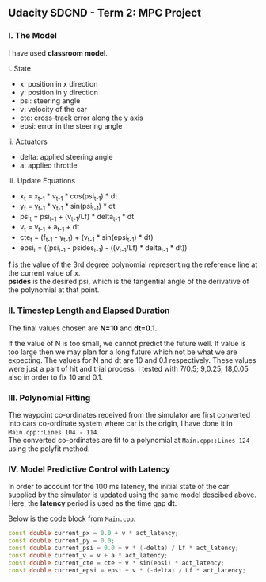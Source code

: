 

## Udacity SDCND - Term 2: MPC Project ##

### I. The Model

I have used **classroom model**.

i. State
 - x: position in x direction
 - y: position in y direction
 - psi: steering angle
 - v: velocity of the car
 - cte: cross-track error along the y axis
 - epsi: error in the steering angle
 
ii. Actuators
 - delta:  applied steering angle
 - a:  applied throttle
 
iii. Update Equations
 - x<sub>t</sub> = x<sub>t-1</sub> \* v<sub>t-1</sub> \* cos(psi<sub>t-1</sub>) \* dt
 -  y<sub>t</sub> = y<sub>t-1</sub> \* v<sub>t-1</sub> \* sin(psi<sub>t-1</sub>) \* dt
 -  psi<sub>t</sub> = psi<sub>t-1</sub> + (v<sub>t-1</sub>/Lf) \* delta<sub>t-1</sub> \* dt
 -  v<sub>t</sub> = v<sub>t-1</sub> + a<sub>t-1</sub> + dt
 -  cte<sub>t</sub> = (f<sub>t-1</sub> - y<sub>t-1</sub>) + (v<sub>t-1</sub> \* sin(epsi<sub>t-1</sub>) \* dt)
 -  epsi<sub>t</sub> = ((psi<sub>t-1</sub> - psides<sub>t-1</sub>) - ((v<sub>t-1</sub>/Lf) \* delta<sub>t-1</sub> \* dt))

**f** is the value of the 3rd degree polynomial representing the reference line at the current value of x.  
**psides** is the desired psi, which is the tangential angle of the derivative of the polynomial at that point.

### II. Timestep Length and Elapsed Duration

The final values chosen are **N=10** and **dt=0.1**.

If the value of N is too small, we cannot predict the future well. If value is too large then we may plan for a long future which not be what we are expecting. The values for N and dt are 10 and 0.1 respectively. These values were just a part of hit and trial process. I tested with 7/0.5; 9,0.25; 18,0.05 also in order to fix 10 and 0.1.

### III. Polynomial Fitting

The waypoint co-ordinates received from the simulator are first converted into cars co-ordinate system where car is the origin, I have done it in `Main.cpp::Lines 104 - 114`.  
The converted co-ordinates are fit to a polynomial at `Main.cpp::Lines 124` using the polyfit method.

### IV. Model Predictive Control with Latency

In order to account for the 100 ms latency, the initial state of the car supplied by the simulator is updated using the same model descibed above.   
Here, the **latency** period is used as the time gap **dt**.

Below is the code block from `Main.cpp`.

```cpp
const double current_px = 0.0 + v * act_latency;
const double current_py = 0.0;
const double current_psi = 0.0 + v * (-delta) / Lf * act_latency;
const double current_v = v + a * act_latency;
const double current_cte = cte + v * sin(epsi) * act_latency;
const double current_epsi = epsi + v * (-delta) / Lf * act_latency;
```

